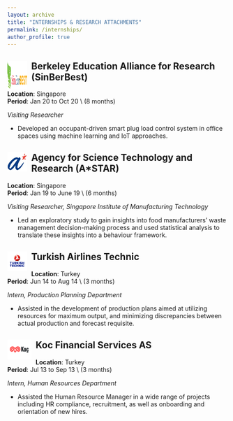 ```yaml
---
layout: archive
title: "INTERNSHIPS & RESEARCH ATTACHMENTS"
permalink: /internships/
author_profile: true
---
```



<div>
<img align="left" width="45" height="65" src="/images/sinberbest.jpg" style="margin-right: 10px"> 
<h2>
Berkeley Education Alliance for Research (SinBerBest)
</h2> 
</div>

**Location**: Singapore\
**Period**: Jan 20 to Oct 20 \ (8 months) 

*Visiting Researcher*
* Developed an occupant-driven smart plug load control system in office spaces using machine learning and IoT approaches.


<div>
<img align="left" width="45" height="45" src="/images/astar.jpg" style="margin-right: 10px"> 
<h2>
Agency for Science Technology and Research (A*STAR)
</h2> 
</div>

**Location**: Singapore\
**Period**: Jan 19 to June 19 \ (6 months)

*Visiting Researcher, Singapore Institute of Manufacturing Technology*
* Led an exploratory study to gain insights into food manufacturers’ waste management decision-making 
process and used statistical analysis to translate these insights into a behaviour framework.

<div>
<img align="left" width="45" height="45" src="/images/turkishtechnic.png" style="margin-right: 10px"> 
<h2>
Turkish Airlines Technic
</h2> 
</div>

**Location**: Turkey\
**Period**: Jun 14 to Aug 14 \ (3 months)

*Intern, Production Planning Department*
* Assisted in the development of production plans aimed at utilizing resources for maximum
output, and minimizing discrepancies between actual production and forecast requisite.

<div>
<img align="left" width="55" height="45" src="/images/kocfinance.png" style="margin-right: 10px"> 
<h2>
Koc Financial Services AS
</h2> 
</div>

**Location**: Turkey\
**Period**: Jul 13 to Sep 13 \ (3 months)

*Intern, Human Resources Department*
* Assisted the Human Resource Manager in a wide range of projects including HR compliance,
recruitment, as well as onboarding and orientation of new hires.